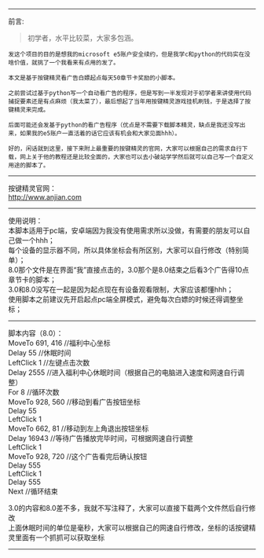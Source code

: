 --------------------------------------------------------------------------------------------------------------------------------------------------------------------------------------

前言:  

>初学者，水平比较菜，大家多包涵。  
    
    发这个项目的目的是想我的microsoft e5账户安全续约，但是我学c和python的代码实在没啥价值，就挑了一个我看来有点用的发了。  
    
    本文是基于按键精灵看广告白嫖起点每天50章节卡奖励的小脚本。  
    
    之前尝试过基于python写一个自动看广告的程序，但是写到一半发现对于初学者来讲使用代码捕捉要素还是有点麻烦（我太菜了），最后想起了当年用按键精灵游戏挂机刷钱，于是选择了按键精灵来完成。  
    
    后面可能还会发基于python的看广告程序（优点是不需要下载脚本精灵，缺点是我还没写出来，如果我的e5账户一直活着的话它应该有机会和大家见面hhh）。  
    
    好的，闲话就到这里，接下来附上最重要的按键精灵的官网，大家可以根据自己的需求自行下载，网上关于他的教程还是比较全面的，大家也可以去小破站学学然后就可以自己写一个自定义用途的脚本了。  

--------------------------------------------------------------------------------------------------------------------------------------------------------------------------------------

按键精灵官网：  
    http://www.anjian.com  

--------------------------------------------------------------------------------------------------------------------------------------------------------------------------------------

使用说明：  
    本脚本适用于pc端，安卓端因为我没有使用需求所以没做，有需要的朋友可以自己做一个hhh；  
    每个设备的显示器不同，所以具体坐标会有所区别，大家可以自行修改（特别简单）；  
    8.0那个文件是在界面“我”直接点击的，3.0那个是8.0结束之后看3个广告得10点章节卡的脚本；  
    3.0和8.0没写在一起是因为起点现在有设备观看限制，大家应该都懂hhh；  
    使用脚本之前建议先开启起点pc端全屏模式，避免每次白嫖的时候还得调整坐标；  

--------------------------------------------------------------------------------------------------------------------------------------------------------------------------------------

脚本内容（8.0）：  
MoveTo 691, 416     //福利中心坐标  
Delay 55            //休眠时间  
LeftClick 1         //左键点击次数  
Delay 2555          //进入福利中心休眠时间（根据自己的电脑进入速度和网速自行调整）  
For 8               //循环次数  
	MoveTo 928, 560   //移动到看广告按钮坐标  
	Delay 55  
	LeftClick 1  
	MoveTo 662, 81    //移动到左上角退出按钮坐标  
	Delay 16943       //等待广告播放完毕时间，可根据网速自行调整  
	LeftClick 1  
	MoveTo 928, 720   //这个广告看完后确认按钮  
	Delay 555  
	LeftClick 1  
	Delay 555  
Next                 //循环结束  

3.0的内容和8.0差不多，我就不写注释了，大家可以直接下载两个文件然后自行修改  
上面休眠时间的单位是毫秒，大家可以根据自己的网速自行修改，坐标的话按键精灵里面有一个抓抓可以获取坐标  

--------------------------------------------------------------------------------------------------------------------------------------------------------------------------------------

    
